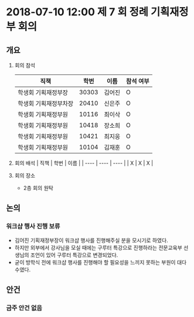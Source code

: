 # 2018-07-10 12:00 제 7 회 정례 기획재정부 회의

## 개요

1. 회의 참석

    | 직책                   | 학번  | 이름   | 참석 여부 |
    | ---------------------- | ----- | ------ | --------- |
    | 학생회 기획재정부장    | 30303 | 김어진 | O         |
    | 학생회 기획재정부차장  | 20410 | 신은주 | O         |
    | 학생회 기획재정부원    | 10116 | 최이삭 | O         |
    | 학생회 기획재정부원    | 10418 | 장소희 | O         |
    | 학생회 기획재정부원    | 10421 | 최지웅 | O         |
    | 학생회 기획재정부원    | 10104 | 김재훈 | O         |

2. 회의 배석
    | 직책 | 학번 | 이름 |
    | ---- | ---- | ---- |
    | X    | X    | X    |

3. 회의 장소

    - 2층 회의 원탁

## 논의

### 워크샵 행사 진행 보류

- 김어진 기획재정부장이 워크샵 행사를 진행해주실 분을 모시기로 하였다.
- 하지만 외부에서 강사님을 모실 때에는 구루터 특강으로 진행하라는 전문교육부 선생님의 조언이 있어 구루터 특강으로 변경되었다.
- 굳이 방학식 전에 워크샵 행사를 진행해야 할 필요성을 느끼지 못하는 부원이 대다수였다.

## 안건
### 금주 안건 없음